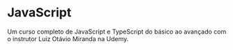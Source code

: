 # JavaScript
Um curso completo de JavaScript e TypeScript do básico ao avançado com o instrutor Luiz Otávio Miranda na Udemy.
